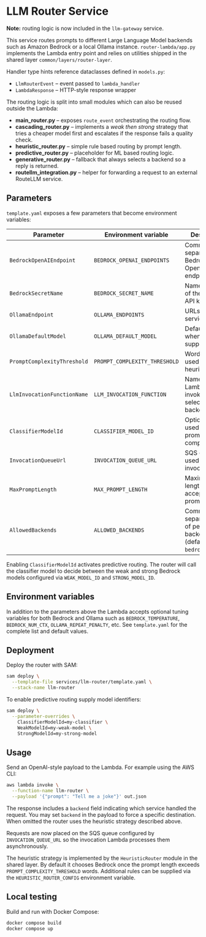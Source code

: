# LLM Router Service

**Note:** routing logic is now included in the `llm-gateway` service.

This service routes prompts to different Large Language Model backends such as Amazon Bedrock or a local Ollama instance. `router-lambda/app.py` implements the Lambda entry point and relies on utilities shipped in the shared layer `common/layers/router-layer`.

Handler type hints reference dataclasses defined in ``models.py``:

- ``LlmRouterEvent`` – event passed to ``lambda_handler``
- ``LambdaResponse`` – HTTP-style response wrapper

The routing logic is split into small modules which can also be reused outside the Lambda:

- **main_router.py** – exposes `route_event` orchestrating the routing flow.
- **cascading_router.py** – implements a *weak then strong* strategy that tries a cheaper model first and escalates if the response fails a quality check.
- **heuristic_router.py** – simple rule based routing by prompt length.
- **predictive_router.py** – placeholder for ML based routing logic.
- **generative_router.py** – fallback that always selects a backend so a reply is returned.
- **routellm_integration.py** – helper for forwarding a request to an external RouteLLM service.

## Parameters

`template.yaml` exposes a few parameters that become environment variables:

| Parameter | Environment variable | Description |
|-----------|----------------------|-------------|
| `BedrockOpenAIEndpoint` | `BEDROCK_OPENAI_ENDPOINTS` | Comma-separated Bedrock OpenAI endpoints |
| `BedrockSecretName` | `BEDROCK_SECRET_NAME` | Name or ARN of the Bedrock API key secret |
| `OllamaEndpoint` | `OLLAMA_ENDPOINTS` | URLs of Ollama services |
| `OllamaDefaultModel` | `OLLAMA_DEFAULT_MODEL` | Default model when none supplied |
| `PromptComplexityThreshold` | `PROMPT_COMPLEXITY_THRESHOLD` | Word threshold used by the heuristic router |
| `LlmInvocationFunctionName` | `LLM_INVOCATION_FUNCTION` | Name of the Lambda that invokes the selected backend |
| `ClassifierModelId` | `CLASSIFIER_MODEL_ID` | Optional model used to classify prompt complexity |
| `InvocationQueueUrl` | `INVOCATION_QUEUE_URL` | SQS queue used for async invocation |
| `MaxPromptLength` | `MAX_PROMPT_LENGTH` | Maximum length of the accepted prompt |
| `AllowedBackends` | `ALLOWED_BACKENDS` | Comma-separated list of permitted backends (default `bedrock,ollama`) |

Enabling `ClassifierModelId` activates predictive routing. The router will call
the classifier model to decide between the weak and strong Bedrock models
configured via `WEAK_MODEL_ID` and `STRONG_MODEL_ID`.

## Environment variables

In addition to the parameters above the Lambda accepts optional tuning variables for both Bedrock and Ollama such as `BEDROCK_TEMPERATURE`, `BEDROCK_NUM_CTX`, `OLLAMA_REPEAT_PENALTY`, etc. See `template.yaml` for the complete list and default values.

## Deployment

Deploy the router with SAM:

```bash
sam deploy \
  --template-file services/llm-router/template.yaml \
  --stack-name llm-router
```

To enable predictive routing supply model identifiers:

```bash
sam deploy \
  --parameter-overrides \
    ClassifierModelId=my-classifier \
    WeakModelId=my-weak-model \
    StrongModelId=my-strong-model
```

## Usage

Send an OpenAI-style payload to the Lambda. For example using the AWS CLI:

```bash
aws lambda invoke \
  --function-name llm-router \
  --payload '{"prompt": "Tell me a joke"}' out.json
```

The response includes a `backend` field indicating which service handled the request. You may set `backend` in the payload to force a specific destination. When omitted the router uses the heuristic strategy described above.

Requests are now placed on the SQS queue configured by `INVOCATION_QUEUE_URL` so the invocation Lambda processes them asynchronously.

The heuristic strategy is implemented by the `HeuristicRouter` module in the
shared layer.  By default it chooses Bedrock once the prompt length exceeds
`PROMPT_COMPLEXITY_THRESHOLD` words. Additional rules can be supplied via the
`HEURISTIC_ROUTER_CONFIG` environment variable.

## Local testing

Build and run with Docker Compose:

```bash
docker compose build
docker compose up
```
